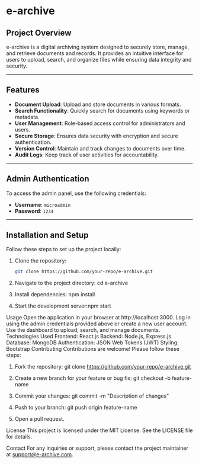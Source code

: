 # e-archive

## Project Overview
e-archive is a digital archiving system designed to securely store, manage, and retrieve documents and records. It provides an intuitive interface for users to upload, search, and organize files while ensuring data integrity and security.

---

## Features
- **Document Upload**: Upload and store documents in various formats.
- **Search Functionality**: Quickly search for documents using keywords or metadata.
- **User Management**: Role-based access control for administrators and users.
- **Secure Storage**: Ensures data security with encryption and secure authentication.
- **Version Control**: Maintain and track changes to documents over time.
- **Audit Logs**: Keep track of user activities for accountability.

---

## Admin Authentication
To access the admin panel, use the following credentials:

- **Username**: `microadmin`
- **Password**: `1234`

---

## Installation and Setup
Follow these steps to set up the project locally:

1. Clone the repository:
   ```bash
   git clone https://github.com/your-repo/e-archive.git

2. Navigate to the project directory:
cd e-archive

3. Install dependencies:
npm install

4. Start the development server:npm start

Usage
Open the application in your browser at http://localhost:3000.
Log in using the admin credentials provided above or create a new user account.
Use the dashboard to upload, search, and manage documents.
Technologies Used
Frontend: React.js
Backend: Node.js, Express.js
Database: MongoDB
Authentication: JSON Web Tokens (JWT)
Styling: Bootstrap
Contributing
Contributions are welcome! Please follow these steps:

1. Fork the repository:
git clone https://github.com/your-repo/e-archive.git

2. Create a new branch for your feature or bug fix:
git checkout -b feature-name

3. Commit your changes:
git commit -m "Description of changes"

4. Push to your branch:
git push origin feature-name

5. Open a pull request.

License
This project is licensed under the MIT License. See the LICENSE file for details.

Contact
For any inquiries or support, please contact the project maintainer at support@e-archive.com.